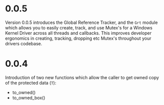 # 0.0.5

Version 0.0.5 introduces the Global Reference Tracker, and the `Grt` module which allows you to easily create, track, and use Mutex's for a Windows Kernel Driver across all threads and 
callbacks. This improves developer ergonomics in creating, tracking, dropping etc Mutex's throughout your drivers codebase.

# 0.0.4

Introduction of two new functions which allow the caller to get owned copy of the protected data (`T`):

- to_owned()
- to_owned_box()

